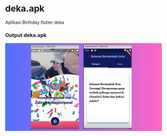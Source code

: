 # deka.apk
Aplikasi Birthday flutter deka
### Output deka.apk
![screenshot](https://github.com/anggadk01/deka.apk/blob/main/images/deka.apk.png)
